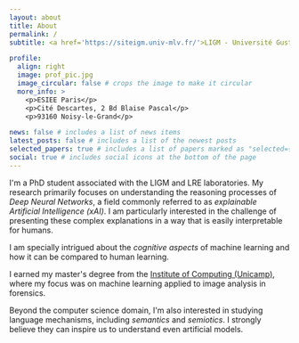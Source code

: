 ```yaml
---
layout: about
title: About
permalink: /
subtitle: <a href='https://siteigm.univ-mlv.fr/'>LIGM - Université Gustave Eiffel</a> -- <a href='https://www.lre.epita.fr/'>LRE - EPITA</a> <!---Address. Contacts. Moto. Etc.-->

profile:
  align: right
  image: prof_pic.jpg
  image_circular: false # crops the image to make it circular
  more_info: >
    <p>ESIEE Paris</p>
    <p>Cité Descartes, 2 Bd Blaise Pascal</p>
    <p>93160 Noisy-le-Grand</p>

news: false # includes a list of news items
latest_posts: false # includes a list of the newest posts
selected_papers: true # includes a list of papers marked as "selected={true}"
social: true # includes social icons at the bottom of the page
---
```


<!---Write your biography here. Tell the world about yourself. Link to your favorite [subreddit](http://reddit.com). You can put a picture in, too. The code is already in, just name your picture `prof_pic.jpg` and put it in the `img/` folder.)

# (Put your address / P.O. box / other info right below your picture. You can also disable any of these elements by editing `profile` property of the YAML header of your `_pages/about.md`. Edit `_bibliography/papers.bib` and Jekyll will render your [publications page](/al-folio/publications/) automatically.)

# (Link to your social media connections, too. This theme is set up to use [Font Awesome icons](https://fontawesome.com/) and [Academicons](https://jpswalsh.github.io/academicons/), like the ones below. Add your Facebook, Twitter, LinkedIn, Google Scholar, or just disable all of them.) -->

I'm a PhD student associated with the LIGM and LRE laboratories. My research primarily focuses on understanding the reasoning processes of <em>Deep Neural Networks</em>, a field commonly referred to as <em>explainable Artificial Intelligence (xAI)</em>. I am particularly interested in the challenge of presenting these complex explanations in a way that is easily interpretable for humans.

I am specially intrigued about the <em>cognitive aspects</em> of machine learning and how it can be compared to human learning.

I earned my master's degree from the <a href='https://ic.unicamp.br/en/'>Institute of Computing (Unicamp)</a>, where my focus was on machine learning applied to image analysis in forensics.

Beyond the computer science domain, I'm also interested in studying language  mechanisms, including <em>semantics</em> and <em>semiotics</em>. I strongly believe they can inspire us to understand even artificial models.
